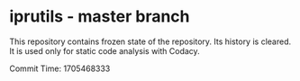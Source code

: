 # iprutils - master branch

This repository contains frozen state of the repository.
Its history is cleared. It is used only for static code
analysis with Codacy.

Commit Time: 1705468333
